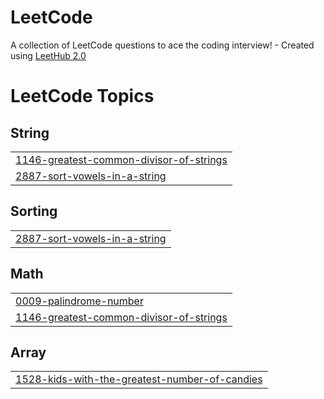 # LeetCode
A collection of LeetCode questions to ace the coding interview! - Created using [LeetHub 2.0](https://github.com/maitreya2954/LeetHub-2.0-Firefox)

<!---LeetCode Topics Start-->
# LeetCode Topics
## String
|  |
| ------- |
| [1146-greatest-common-divisor-of-strings](https://github.com/AnteTeno/LeetCode/tree/master/1146-greatest-common-divisor-of-strings) |
| [2887-sort-vowels-in-a-string](https://github.com/AnteTeno/LeetCode/tree/master/2887-sort-vowels-in-a-string) |
## Sorting
|  |
| ------- |
| [2887-sort-vowels-in-a-string](https://github.com/AnteTeno/LeetCode/tree/master/2887-sort-vowels-in-a-string) |
## Math
|  |
| ------- |
| [0009-palindrome-number](https://github.com/AnteTeno/LeetCode/tree/master/0009-palindrome-number) |
| [1146-greatest-common-divisor-of-strings](https://github.com/AnteTeno/LeetCode/tree/master/1146-greatest-common-divisor-of-strings) |
## Array
|  |
| ------- |
| [1528-kids-with-the-greatest-number-of-candies](https://github.com/AnteTeno/LeetCode/tree/master/1528-kids-with-the-greatest-number-of-candies) |
<!---LeetCode Topics End-->